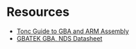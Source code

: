 # Resources
- [Tonc Guide to GBA and ARM Assembly](http://www.coranac.com/tonc/text/asm.htm)
- [GBATEK GBA, NDS Datasheet](https://problemkaputt.de/gbatek.htm)
